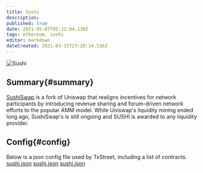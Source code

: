 ```yaml
---
title: Sushi
description:
published: true
date: 2021-05-07T05:22:04.130Z
tags: ethereum, sushi
editor: markdown
dateCreated: 2021-03-15T23:20:14.516Z
---
```


![Sushi](https://txstreet.com/static/img/singles/house_logos/sushi.png)

## Summary{#summary}

[SushiSwap](https://sushi.com/) is a fork of Uniswap that realigns incentives for network participants by introducing revenue sharing and forum-driven network efforts to the popular AMM model. While Uniswap's liquidity mining ended long ago, SushiSwap's is still ongoing and SUSHI is awarded to any liquidity provider.

## Config{#config}

Below is a json config file used by TxStreet, including a list of contracts. [sushi.json](/ethereum/houses/sushi.json) [sushi.json](/ethereum/houses/sushi.json) [sushi.json](/ethereum/houses/sushi.json)